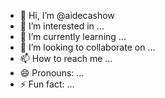 - 👋 Hi, I’m @aidecashow
- 👀 I’m interested in ...
- 🌱 I’m currently learning ...
- 💞️ I’m looking to collaborate on ...
- 📫 How to reach me ...
- 😄 Pronouns: ...
- ⚡ Fun fact: ...

<!---
aidecashow/aidecashow is a ✨ special ✨ repository because its `README.md` (this file) appears on your GitHub profile.
You can click the Preview link to take a look at your changes.
--->
